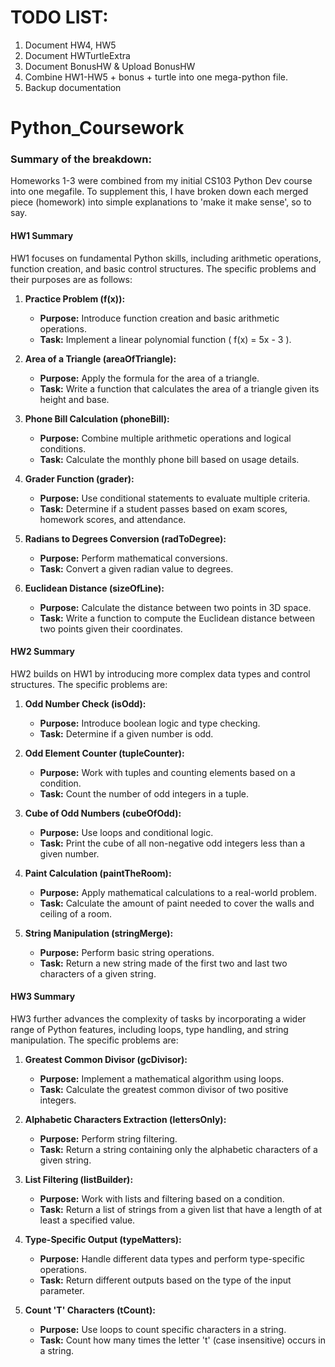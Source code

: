 # TODO LIST:
1. Document HW4, HW5
2. Document HWTurtleExtra
3. Document BonusHW & Upload BonusHW
4. Combine HW1-HW5 + bonus + turtle into one mega-python file.
5. Backup documentation

# Python_Coursework
### Summary of the breakdown:
Homeworks 1-3 were combined from my initial CS103 Python Dev course into one megafile. To supplement this, I have broken down each merged piece (homework) into simple explanations to 'make it make sense', so to say. 
#### HW1 Summary
HW1 focuses on fundamental Python skills, including arithmetic operations, function creation, and basic control structures. The specific problems and their purposes are as follows:

1. **Practice Problem (f(x)):** 
   - **Purpose:** Introduce function creation and basic arithmetic operations.
   - **Task:** Implement a linear polynomial function \( f(x) = 5x - 3 \).

2. **Area of a Triangle (areaOfTriangle):**
   - **Purpose:** Apply the formula for the area of a triangle.
   - **Task:** Write a function that calculates the area of a triangle given its height and base.

3. **Phone Bill Calculation (phoneBill):**
   - **Purpose:** Combine multiple arithmetic operations and logical conditions.
   - **Task:** Calculate the monthly phone bill based on usage details.

4. **Grader Function (grader):**
   - **Purpose:** Use conditional statements to evaluate multiple criteria.
   - **Task:** Determine if a student passes based on exam scores, homework scores, and attendance.

5. **Radians to Degrees Conversion (radToDegree):**
   - **Purpose:** Perform mathematical conversions.
   - **Task:** Convert a given radian value to degrees.

6. **Euclidean Distance (sizeOfLine):**
   - **Purpose:** Calculate the distance between two points in 3D space.
   - **Task:** Write a function to compute the Euclidean distance between two points given their coordinates.

#### HW2 Summary
HW2 builds on HW1 by introducing more complex data types and control structures. The specific problems are:

1. **Odd Number Check (isOdd):**
   - **Purpose:** Introduce boolean logic and type checking.
   - **Task:** Determine if a given number is odd.

2. **Odd Element Counter (tupleCounter):**
   - **Purpose:** Work with tuples and counting elements based on a condition.
   - **Task:** Count the number of odd integers in a tuple.

3. **Cube of Odd Numbers (cubeOfOdd):**
   - **Purpose:** Use loops and conditional logic.
   - **Task:** Print the cube of all non-negative odd integers less than a given number.

4. **Paint Calculation (paintTheRoom):**
   - **Purpose:** Apply mathematical calculations to a real-world problem.
   - **Task:** Calculate the amount of paint needed to cover the walls and ceiling of a room.

5. **String Manipulation (stringMerge):**
   - **Purpose:** Perform basic string operations.
   - **Task:** Return a new string made of the first two and last two characters of a given string.

#### HW3 Summary
HW3 further advances the complexity of tasks by incorporating a wider range of Python features, including loops, type handling, and string manipulation. The specific problems are:

1. **Greatest Common Divisor (gcDivisor):**
   - **Purpose:** Implement a mathematical algorithm using loops.
   - **Task:** Calculate the greatest common divisor of two positive integers.

2. **Alphabetic Characters Extraction (lettersOnly):**
   - **Purpose:** Perform string filtering.
   - **Task:** Return a string containing only the alphabetic characters of a given string.

3. **List Filtering (listBuilder):**
   - **Purpose:** Work with lists and filtering based on a condition.
   - **Task:** Return a list of strings from a given list that have a length of at least a specified value.

4. **Type-Specific Output (typeMatters):**
   - **Purpose:** Handle different data types and perform type-specific operations.
   - **Task:** Return different outputs based on the type of the input parameter.

5. **Count 'T' Characters (tCount):**
   - **Purpose:** Use loops to count specific characters in a string.
   - **Task:** Count how many times the letter 't' (case insensitive) occurs in a string.
